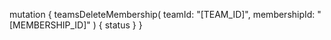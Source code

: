 mutation {
    teamsDeleteMembership(
        teamId: "[TEAM_ID]",
        membershipId: "[MEMBERSHIP_ID]"
    ) {
        status
    }
}
